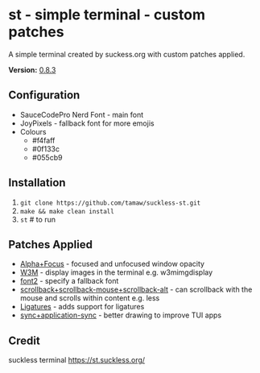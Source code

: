 # st - simple terminal - custom patches

A simple terminal created by suckess.org with custom patches applied.

**Version:** [0.8.3](https://git.suckless.org/st/commit/43a395ae91f7d67ce694e65edeaa7bbc720dd027.html)

## Configuration

- SauceCodePro Nerd Font - main font
- JoyPixels - fallback font for more emojis
- Colours
  - #f4faff
  - #0f133c
  - #055cb9

## Installation

1. `git clone https://github.com/tamaw/suckless-st.git`
2. `make && make clean install`
3. `st` # to run

## Patches Applied

- [Alpha+Focus](https://st.suckless.org/patches/alpha_focus_highlight/) - focused and unfocused window opacity
- [W3M](https://st.suckless.org/patches/w3m/) - display images in the terminal e.g. w3mimgdisplay
- [font2](https://st.suckless.org/patches/font2/) - specify a fallback font
- [scrollback+scrollback-mouse+scrollback-alt](https://st.suckless.org/patches/scrollback/) - can
scrollback with the mouse and scrolls within content e.g. less
- [Ligatures](https://st.suckless.org/patches/ligatures/) - adds support for ligatures
- [sync+application-sync](https://st.suckless.org/patches/sync/) - better drawing to improve TUI apps

## Credit

suckless terminal https://st.suckless.org/

